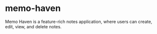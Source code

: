 # memo-haven
Memo Haven is a feature-rich notes application, where users can create, edit, view, and delete notes.
